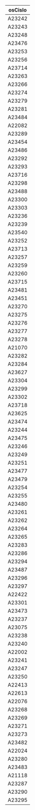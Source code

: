 |osCislo|
|-------|
|A23242 |
|A23243 |
|A23248 |
|A23476 |
|A23253 |
|A23256 |
|A23714 |
|A23263 |
|A23266 |
|A23274 |
|A23279 |
|A23281 |
|A23484 |
|A22082 |
|A23289 |
|A23454 |
|A23486 |
|A23292 |
|A23293 |
|A23716 |
|A23298 |
|A23488 |
|A23300 |
|A23303 |
|A23236 |
|A23239 |
|A23540 |
|A23252 |
|A23713 |
|A23257 |
|A23259 |
|A23260 |
|A23715 |
|A23481 |
|A23451 |
|A23270 |
|A23275 |
|A23276 |
|A23277 |
|A23278 |
|A21070 |
|A23282 |
|A23284 |
|A23627 |
|A23304 |
|A23299 |
|A23302 |
|A23718 |
|A23625 |
|A23474 |
|A23244 |
|A23475 |
|A23246 |
|A23249 |
|A23251 |
|A23477 |
|A23479 |
|A23254 |
|A23255 |
|A23480 |
|A23261 |
|A23262 |
|A23264 |
|A23265 |
|A23283 |
|A23286 |
|A23294 |
|A23487 |
|A23296 |
|A23297 |
|A22422 |
|A23301 |
|A23473 |
|A23237 |
|A23075 |
|A23238 |
|A23240 |
|A22002 |
|A23241 |
|A23247 |
|A23250 |
|A22413 |
|A22613 |
|A22076 |
|A23268 |
|A23269 |
|A23271 |
|A23273 |
|A23482 |
|A22024 |
|A23280 |
|A23483 |
|A21118 |
|A23287 |
|A23290 |
|A23295 |
